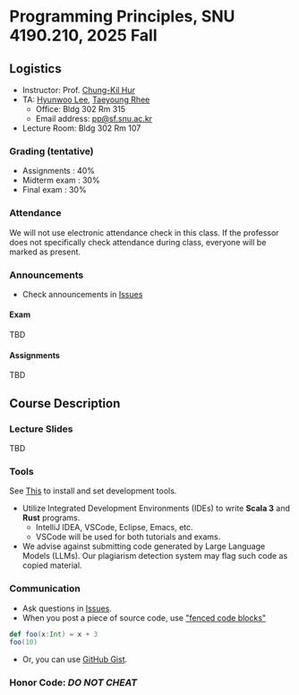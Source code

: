 # Programming Principles, SNU 4190.210, 2025 Fall

## Logistics
- Instructor: Prof. [Chung-Kil Hur](https://sf.snu.ac.kr/gil.hur)
- TA: [Hyunwoo Lee](https://sf.snu.ac.kr/hyunwoo.lee/), [Taeyoung Rhee](https://sf.snu.ac.kr/taeyoung.rhee/)
  - Office: Bldg 302 Rm 315
  - Email address: pp@sf.snu.ac.kr
- Lecture Room: Bldg 302 Rm 107

### Grading (tentative)
  - Assignments : 40%
  - Midterm exam : 30%
  - Final exam : 30%

### Attendance
We will not use electronic attendance check in this class.
If the professor does not specifically check attendance during class, everyone will be marked as present.

### Announcements
- Check announcements in [Issues](https://github.com/snu-sf-class/pp202502/issues)

#### Exam
<!-- - [Midterm](https://github.com/snu-sf-class/pp202402/issues/12) : 2024/10/27(Sun) 1 p.m. ~ 5 p.m. 
- [Final](https://github.com/snu-sf-class/pp202402/issues/43) : 2024/12/15(Sun) 4 p.m. ~ 10 p.m.  -->
TBD

#### Assignments
<!-- - [Assignment #0](https://github.com/snu-sf-class/pp202402/issues/3).
- [Assignment #1](https://github.com/snu-sf-class/pp202402/issues/5). Due date : 2024/10/13
- [Assignment #2](https://github.com/snu-sf-class/pp202402/issues/14). Due date : 2024/11/05
- [Assignment #3](https://github.com/snu-sf-class/pp202402/issues/32). Due date : 2024/11/25
- [Assignment #4](https://github.com/snu-sf-class/pp202402/issues/44). Due date : 2024/12/09
- [Project](https://github.com/snu-sf-class/pp202402/issues/57). Due date : 2024/12/23 -->
TBD


## Course Description
### Lecture Slides
TBD
<!-- Download [lecture.pdf](https://github.com/snu-sf-class/pp202402/blob/main/lecture.pdf). Please see the revision history of the lecture slides from [commit logs](https://github.com/snu-sf-class/pp202402/commits/main), as it might be updated sometimes. -->


### Tools
See [This](https://github.com/snu-sf-class/pp202502/blob/main/setting/setting.md) to install and set development tools.

- Utilize Integrated Development Environments (IDEs) to write **Scala 3** and **Rust** programs.
  - IntelliJ IDEA, VSCode, Eclipse, Emacs, etc.
  - VSCode will be used for both tutorials and exams.
- We advise against submitting code generated by Large Language Models (LLMs). Our plagiarism detection system may flag such code as copied material.

### Communication

- Ask questions in [Issues](https://github.com/snu-sf-class/pp202502/issues).
- When you post a piece of source code, use ["fenced code blocks"](https://help.github.com/articles/creating-and-highlighting-code-blocks/)
```scala
def foo(x:Int) = x + 3
foo(10)
```
- Or, you can use [GitHub Gist](https://gist.github.com/).

### Honor Code: _DO NOT CHEAT_
